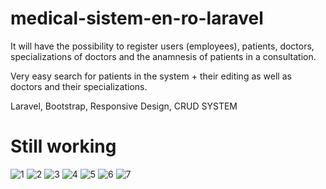 # medical-sistem-en-ro-laravel

It will have the possibility to register users (employees), patients, doctors, specializations of doctors and the anamnesis of patients in a consultation.

Very easy search for patients in the system + their editing as well as doctors and their specializations.

Laravel, Bootstrap, Responsive Design, CRUD SYSTEM

# Still working

![1](https://user-images.githubusercontent.com/57447097/113139333-a6884a00-922f-11eb-8976-583dbac656a8.png)
![2](https://user-images.githubusercontent.com/57447097/113139355-aee08500-922f-11eb-8695-0f31ed39135a.png)
![3](https://user-images.githubusercontent.com/57447097/113139363-b0aa4880-922f-11eb-8530-ae2d88978393.png)
![4](https://user-images.githubusercontent.com/57447097/113139368-b1db7580-922f-11eb-8bb3-9411c80824ea.png)
![5](https://user-images.githubusercontent.com/57447097/113139372-b2740c00-922f-11eb-9222-f19479d31302.png)
![6](https://user-images.githubusercontent.com/57447097/113139381-b43dcf80-922f-11eb-861c-552589c75a01.png)
![7](https://user-images.githubusercontent.com/57447097/113139386-b43dcf80-922f-11eb-9ab0-ba461d23565a.png)
